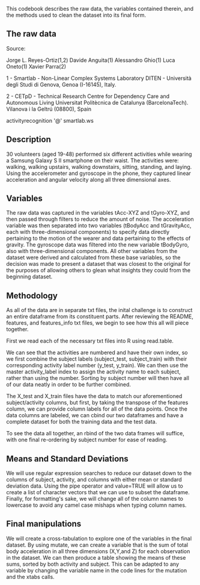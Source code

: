 This codebook describes the raw data, the variables contained therein, and the
methods used to clean the dataset into its final form.

The raw data
------------

Source:

Jorge L. Reyes-Ortiz(1,2)
Davide Anguita(1)
Alessandro Ghio(1)
Luca Oneto(1)
Xavier Parra(2)

1 - Smartlab - Non-Linear Complex Systems Laboratory
DITEN - Università degli Studi di Genova, Genoa (I-16145), Italy.

2 - CETpD - Technical Research Centre for Dependency Care and Autonomous Living
Universitat Politècnica de Catalunya (BarcelonaTech). Vilanova i la Geltrú (08800), Spain

activityrecognition '@' smartlab.ws

Description
-----------

30 volunteers (aged 19-48) performed six different activities while wearing a
Samsung Galaxy S II smartphone on their waist.  The activities were: walking,
walking upstairs, walking downstairs, sitting, standing, and laying.
Using the accelerometer and gyroscope in the phone, they captured linear
acceleration and angular velocity along all three dimensional axes.

Variables
---------

The raw data was captured in the variables tAcc-XYZ and tGyro-XYZ, and then
passed through filters to reduce the amount of noise.  The acceleration
variable was then separated into two variables (tBodyAcc and tGravityAcc,
each with three-dimensional components) to specify data directly pertaining to
the motion of the wearer and data pertaining to the effects of gravity.
The gyroscope data was filtered into the new variable tBodyGyro, also with
three-dimensional components.  All other variables from the dataset were
derived and calculated from these base variables, so the decision was made to
present a dataset that was closest to the original for the purposes of allowing
others to glean what insights they could from the beginning dataset.

Methodology
-----------

As all of the data are in separate txt files, the inital challenge is to
construct an entire dataframe from its constituent parts.  After reviewing
the README, features, and features_info txt files, we begin to see how this all
will piece together.

First we read each of the necessary txt files into R using read.table.

We can see that the activities are numbered and have their own index, so we
first combine the subject labels (subject_test, subject_train) with their
corresponding activity label number (y_test, y_train).  We can then use the
master activity_label index to assign the activity name to each subject,
rather than using the number.  Sorting by subject number will then have all of
our data neatly in order to be further combined.

The X_test and X_train files have the data to match our aforementioned
subject/activity columns, but first, by taking the transpose of the features
column, we can provide column labels for all of the data points.  Once the data
columns are labeled, we can cbind our two dataframes and have a complete dataset
for both the training data and the test data.

To see the data all together, an rbind of the two data frames will suffice,
with one final re-ordering by subject number for ease of reading.

Means and Standard Deviations
-----------------------------

We will use regular expression searches to reduce our dataset down to the
columns of subject, activity, and columns with either mean or standard deviation
data.  Using the pipe operator and value=TRUE will allow us to create a list of
character vectors that we can use to subset the dataframe.  Finally, for
formatting's sake, we will change all of the column names to lowercase to avoid
any camel case mishaps when typing column names.

Final manipulations
-------------------

We will create a cross-tabulation to explore one of the variables in the final
dataset.  By using mutate, we can create a variable that is the sum of total
body acceleration in all three dimensions (X,Y,and Z) for each observation in
the dataset.  We can then produce a table showing the means of these sums,
sorted by both activity and subject.  This can be adapted to any variable by
changing the variable name in the code lines for the mutation and the xtabs calls.
